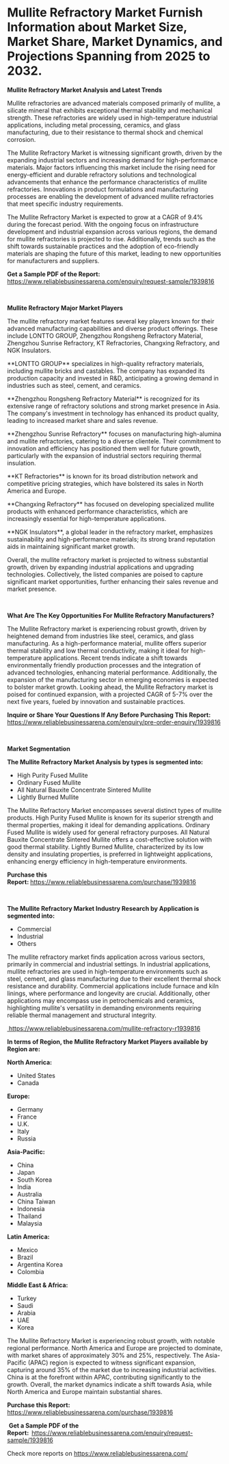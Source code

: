 <p><h1>Mullite Refractory Market Furnish Information about Market Size, Market Share, Market Dynamics, and Projections Spanning from 2025 to 2032.</h1></p><p><strong>Mullite Refractory Market Analysis and Latest Trends</strong></p>
<p><p>Mullite refractories are advanced materials composed primarily of mullite, a silicate mineral that exhibits exceptional thermal stability and mechanical strength. These refractories are widely used in high-temperature industrial applications, including metal processing, ceramics, and glass manufacturing, due to their resistance to thermal shock and chemical corrosion.</p><p>The Mullite Refractory Market is witnessing significant growth, driven by the expanding industrial sectors and increasing demand for high-performance materials. Major factors influencing this market include the rising need for energy-efficient and durable refractory solutions and technological advancements that enhance the performance characteristics of mullite refractories. Innovations in product formulations and manufacturing processes are enabling the development of advanced mullite refractories that meet specific industry requirements.</p><p>The Mullite Refractory Market is expected to grow at a CAGR of 9.4% during the forecast period. With the ongoing focus on infrastructure development and industrial expansion across various regions, the demand for mullite refractories is projected to rise. Additionally, trends such as the shift towards sustainable practices and the adoption of eco-friendly materials are shaping the future of this market, leading to new opportunities for manufacturers and suppliers.</p></p>
<p><strong>Get a Sample PDF of the Report:&nbsp;</strong> <a href="https://www.reliablebusinessarena.com/enquiry/request-sample/1939816?utm_campaign=3267&utm_medium=2&utm_source=Github&utm_content=ia&utm_term=02042025&utm_id=mullite-refractory">https://www.reliablebusinessarena.com/enquiry/request-sample/1939816</a></p>
<p>&nbsp;</p>
<p><strong>Mullite Refractory Major Market Players</strong></p>
<p><p>The mullite refractory market features several key players known for their advanced manufacturing capabilities and diverse product offerings. These include LONTTO GROUP, Zhengzhou Rongsheng Refractory Material, Zhengzhou Sunrise Refractory, KT Refractories, Changxing Refractory, and NGK Insulators. </p><p>**LONTTO GROUP** specializes in high-quality refractory materials, including mullite bricks and castables. The company has expanded its production capacity and invested in R&D, anticipating a growing demand in industries such as steel, cement, and ceramics. </p><p>**Zhengzhou Rongsheng Refractory Material** is recognized for its extensive range of refractory solutions and strong market presence in Asia. The company's investment in technology has enhanced its product quality, leading to increased market share and sales revenue. </p><p>**Zhengzhou Sunrise Refractory** focuses on manufacturing high-alumina and mullite refractories, catering to a diverse clientele. Their commitment to innovation and efficiency has positioned them well for future growth, particularly with the expansion of industrial sectors requiring thermal insulation.</p><p>**KT Refractories** is known for its broad distribution network and competitive pricing strategies, which have bolstered its sales in North America and Europe. </p><p>**Changxing Refractory** has focused on developing specialized mullite products with enhanced performance characteristics, which are increasingly essential for high-temperature applications. </p><p>**NGK Insulators**, a global leader in the refractory market, emphasizes sustainability and high-performance materials; its strong brand reputation aids in maintaining significant market growth.</p><p>Overall, the mullite refractory market is projected to witness substantial growth, driven by expanding industrial applications and upgrading technologies. Collectively, the listed companies are poised to capture significant market opportunities, further enhancing their sales revenue and market presence.</p></p>
<p>&nbsp;</p>
<p><strong>What Are The Key Opportunities For Mullite Refractory Manufacturers?</strong></p>
<p><p>The Mullite Refractory market is experiencing robust growth, driven by heightened demand from industries like steel, ceramics, and glass manufacturing. As a high-performance material, mullite offers superior thermal stability and low thermal conductivity, making it ideal for high-temperature applications. Recent trends indicate a shift towards environmentally friendly production processes and the integration of advanced technologies, enhancing material performance. Additionally, the expansion of the manufacturing sector in emerging economies is expected to bolster market growth. Looking ahead, the Mullite Refractory market is poised for continued expansion, with a projected CAGR of 5-7% over the next five years, fueled by innovation and sustainable practices.</p></p>
<p><strong>Inquire or Share Your Questions If Any Before Purchasing This Report:</strong> <a href="https://www.reliablebusinessarena.com/enquiry/pre-order-enquiry/1939816?utm_campaign=3267&utm_medium=2&utm_source=Github&utm_content=ia&utm_term=02042025&utm_id=mullite-refractory">https://www.reliablebusinessarena.com/enquiry/pre-order-enquiry/1939816</a></p>
<p>&nbsp;</p>
<p><strong>Market Segmentation</strong></p>
<p><strong>The Mullite Refractory Market Analysis by types is segmented into:</strong></p>
<p><ul><li>High Purity Fused Mullite</li><li>Ordinary Fused Mullite</li><li>All Natural Bauxite Concentrate Sintered Mullite</li><li>Lightly Burned Mullite</li></ul></p>
<p><p>The Mullite Refractory Market encompasses several distinct types of mullite products. High Purity Fused Mullite is known for its superior strength and thermal properties, making it ideal for demanding applications. Ordinary Fused Mullite is widely used for general refractory purposes. All Natural Bauxite Concentrate Sintered Mullite offers a cost-effective solution with good thermal stability. Lightly Burned Mullite, characterized by its low density and insulating properties, is preferred in lightweight applications, enhancing energy efficiency in high-temperature environments.</p></p>
<p><strong>Purchase this Report:&nbsp;</strong><a href="https://www.reliablebusinessarena.com/purchase/1939816?utm_campaign=3267&utm_medium=2&utm_source=Github&utm_content=ia&utm_term=02042025&utm_id=mullite-refractory">https://www.reliablebusinessarena.com/purchase/1939816</a></p>
<p>&nbsp;</p>
<p><strong>The Mullite Refractory Market Industry Research by Application is segmented into:</strong></p>
<p><ul><li>Commercial</li><li>Industrial</li><li>Others</li></ul></p>
<p><p>The mullite refractory market finds application across various sectors, primarily in commercial and industrial settings. In industrial applications, mullite refractories are used in high-temperature environments such as steel, cement, and glass manufacturing due to their excellent thermal shock resistance and durability. Commercial applications include furnace and kiln linings, where performance and longevity are crucial. Additionally, other applications may encompass use in petrochemicals and ceramics, highlighting mullite's versatility in demanding environments requiring reliable thermal management and structural integrity.</p></p>
<p><a href="https://www.reliablebusinessarena.com/mullite-refractory-r1939816?utm_campaign=3267&utm_medium=2&utm_source=Github&utm_content=ia&utm_term=02042025&utm_id=mullite-refractory">&nbsp;https://www.reliablebusinessarena.com/mullite-refractory-r1939816</a></p>
<p><strong>In terms of Region, the Mullite Refractory Market Players available by Region are:</strong></p>
<p>
    <p> <strong> North America: </strong>
        <ul>
            <li>United States</li>
            <li>Canada</li>
        </ul>
        </p> 
    <p> <strong> Europe: </strong>
        <ul>
            <li>Germany</li>
            <li>France</li>
            <li>U.K.</li>
            <li>Italy</li>
            <li>Russia</li>
        </ul>
        </p> 
    <p> <strong> Asia-Pacific: </strong>
        <ul>
            <li>China</li>
            <li>Japan</li>
            <li>South Korea</li>
            <li>India</li>
            <li>Australia</li>
            <li>China Taiwan</li>
            <li>Indonesia</li>
            <li>Thailand</li>
            <li>Malaysia</li>
        </ul>
        </p> 
    <p> <strong> Latin America: </strong>
        <ul>
            <li>Mexico</li>
            <li>Brazil</li>
            <li>Argentina Korea</li>
            <li>Colombia</li>
        </ul>
        </p> 
    <p> <strong> Middle East & Africa: </strong>
        <ul>
            <li>Turkey</li>
            <li>Saudi</li>
            <li>Arabia</li>
            <li>UAE</li>
            <li>Korea</li>
        </ul>
    </p>
    </p>
<p><p>The Mullite Refractory Market is experiencing robust growth, with notable regional performance. North America and Europe are projected to dominate, with market shares of approximately 30% and 25%, respectively. The Asia-Pacific (APAC) region is expected to witness significant expansion, capturing around 35% of the market due to increasing industrial activities. China is at the forefront within APAC, contributing significantly to the growth. Overall, the market dynamics indicate a shift towards Asia, while North America and Europe maintain substantial shares.</p></p>
<p><strong>Purchase this Report: </strong><a href="https://www.reliablebusinessarena.com/purchase/1939816?utm_campaign=3267&utm_medium=2&utm_source=Github&utm_content=ia&utm_term=02042025&utm_id=mullite-refractory">https://www.reliablebusinessarena.com/purchase/1939816</a></p>
<p>&nbsp;<strong>Get a Sample PDF of the Report:&nbsp;&nbsp;</strong><a href="https://www.reliablebusinessarena.com/enquiry/request-sample/1939816?utm_campaign=3267&utm_medium=2&utm_source=Github&utm_content=ia&utm_term=02042025&utm_id=mullite-refractory">https://www.reliablebusinessarena.com/enquiry/request-sample/1939816</a></p>
<p><strong></strong></p>
<p>Check more reports on <a href="https://www.reliablebusinessarena.com/?utm_campaign=3267&utm_medium=2&utm_source=Github&utm_content=ia&utm_term=02042025&utm_id=mullite-refractory">https://www.reliablebusinessarena.com/</a></p>